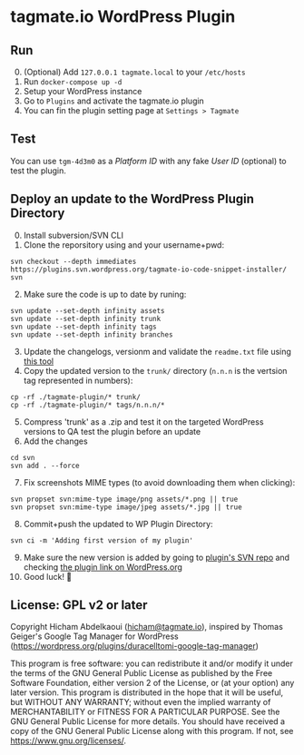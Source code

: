 # tagmate.io WordPress Plugin


## Run

0. (Optional) Add `127.0.0.1 tagmate.local` to your `/etc/hosts`
1. Run `docker-compose up -d`
2. Setup your WordPress instance
3. Go to `Plugins` and activate the tagmate.io plugin
4. You can fin the plugin setting page at `Settings > Tagmate`

## Test

You can use `tgm-4d3m0` as a *Platform ID* with any fake *User ID* (optional) to test the plugin.

## Deploy an update to the WordPress Plugin Directory

0. Install subversion/SVN CLI
1. Clone the reporsitory using and your username+pwd:
```
svn checkout --depth immediates https://plugins.svn.wordpress.org/tagmate-io-code-snippet-installer/ svn
```
2. Make sure the code is up to date by runing:
```
svn update --set-depth infinity assets
svn update --set-depth infinity trunk
svn update --set-depth infinity tags
svn update --set-depth infinity branches
```
3. Update the changelogs, versionm and validate the `readme.txt` file using [this tool](https://wordpress.org/plugins/developers/readme-validator/)
4. Copy the updated version to the `trunk/` directory (`n.n.n` is the vertsion tag represented in numbers):
```
cp -rf ./tagmate-plugin/* trunk/
cp -rf ./tagmate-plugin/* tags/n.n.n/*
```
5. Compress 'trunk' as a .zip and test it on the targeted WordPress versions to QA test the plugin before an update
6. Add the changes
```
cd svn
svn add . --force
```
7. Fix screenshots MIME types (to avoid downloading them when clicking):
```
svn propset svn:mime-type image/png assets/*.png || true
svn propset svn:mime-type image/jpeg assets/*.jpg || true
```
8. Commit+push the updated to WP Plugin Directory:
```
svn ci -m 'Adding first version of my plugin'
```
9. Make sure the new version is added by going to [plugin's SVN repo](https://plugins.svn.wordpress.org/tagmate-io-code-snippet-installer/) and checking [the plugin link on WordPress.org](https://wordpress.org/plugins/tagmate-io-code-snippet-installer/)
10. Good luck! 🤞

 ## License: GPL v2 or later

Copyright Hicham Abdelkaoui (hicham@tagmate.io), inspired by Thomas Geiger's Google Tag Manager for WordPress (https://wordpress.org/plugins/duracelltomi-google-tag-manager)

This program is free software: you can redistribute it and/or modify
it under the terms of the GNU General Public License as published by
the Free Software Foundation, either version 2 of the License, or
(at your option) any later version.
This program is distributed in the hope that it will be useful,
but WITHOUT ANY WARRANTY; without even the implied warranty of
MERCHANTABILITY or FITNESS FOR A PARTICULAR PURPOSE.  See the
GNU General Public License for more details.
You should have received a copy of the GNU General Public License
along with this program.  If not, see <https://www.gnu.org/licenses/>.
